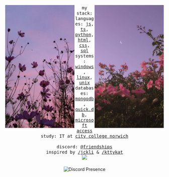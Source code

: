 <div align="center">
  <p float="left">
    <img src="/images/desktop-wallpaper-aesthetic-pink-flowers-largest-portal-cute-aesthetic-flower.jpg" width="220" align="left">
    <img src="/images/lomufi0pup4zlylx.jpg" width="220" align="right">
  </p>
  <div align="center">
    <samp>
      my stack:
      <br>
      languages: 
      <a href="https://developer.mozilla.org/en-US/docs/Web/JavaScript">js</a>, 
      <a href="https://www.typescriptlang.org/">ts</a>, 
      <a href="https://www.python.org/">python</a>, 
      <a href="https://developer.mozilla.org/en-US/docs/Web/HTML">html</a>, 
      <a href="https://developer.mozilla.org/en-US/docs/Web/CSS">css</a>, 
      <a href="https://www.w3schools.com/sql/">sql</a>
      <br>
      systems: 
      <a href="https://www.microsoft.com/en-us/windows/">windows</a>, 
      <a href="https://www.linux.org/">linux</a>, 
      <a href="https://www.unix.com/">unix</a>
      <br>
      databases: 
      <a href="https://www.mongodb.com/">mongodb</a>, 
      <a href="https://www.npmjs.com/package/quick.db">quick.db</a>, 
      <a href="https://www.microsoft.com/en-us/microsoft-365/access">microsoft access</a>
      <br>
      study: IT at <a href="https://ccn.ac.uk">city college norwich</a>    
      <br>
      <br>
      discord: 
      <a href="https://discord.com/users/317728561106518019">@friendships</a><br>
      inspired by <a href="https://github.com/jckli">/jckli</a> & <a href="https://github.com/kttykat">/kttykat</a>   
    </samp>
  </div>
  <img width="100px" src="https://komarev.com/ghpvc/?username=kannadev&style=flat-square&color=ff69b4"/>
  <br>
  <br>
    <img src="https://lanyard-profile-readme.vercel.app/api/317728561106518019?hideDiscrim=false" alt="Discord Presence" align="center" width="340">
  <br>
</div>
